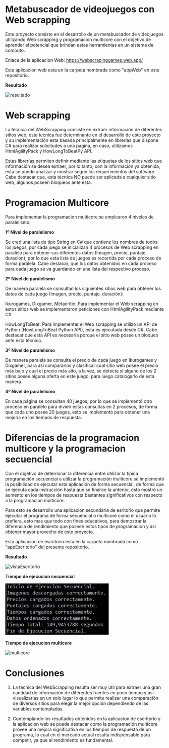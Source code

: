 # Metabuscador de videojuegos con Web scrapping

Este proyecto consiste en el desarrollo de un metabuscador de videojuegos utilizando Web scrapping y programacion multicore con el objetivo de aprender el potencial que brindan estas herramientas en un sistema de computo.

Enlace de la aplicacion Web: https://webscrapinggames.web.app/

Esta aplicacion web esta en la carpeta nombrada como "appWeb" en este repositorio.

**Resultado**

![resultado](<./assets/resultado.jpeg>) 

# Web scrapping

La técnica del WebScrapping consiste en extraer información de diferentes sitios web, esta tecnica fue determinante en el desarrollo de este proyecto y su implementación esta basada principalmente en librerías que dispone C# para realizar solicitudes a una pagina, en caso, utilizamos HtmlAgilityPack y HowLongToBeatPy API.

Estas librerías permiten definir mediante las etiquetas de los sitios web que información se desea extraer, por lo tanto, con la información ya obtenida, esta se puede analizar y mostrar segun los requerimientos del software. Cabe destacar que, esta técnica NO puede ser aplicada a cualquier sitio web, algunos poseen bloqueos ante esta.

# Programacion Multicore

Para implementar la programacion multicore se emplearon 4 niveles de paralelismo:

**1º Nivel de paralelismo**

Se creó una lista de tipo String en C# que contiene los nombres de todos los juegos, por cada juego se inicializan 4 procesos de Web scrapping en paralelo para obtener sus diferentes datos (Imagen, precio, puntaje, duración), por lo que esta lista de juegos es recorrida por cada proceso de forma paralela. Cabe destacar, que los datos obtenidos en cada proceso para cada juego se va guardando en una lista del respectivo proceso.

**2º Nivel de paralelismo**

De manera paralela se consultan los siguientes sitios web para obtener los datos de cada juego (Imagen, precio, puntaje, duración):

Ikurogames, Dixgamer, Metacritic: Para implementar el Web scrapping en estos sitios web se implementaron peticiones con HtmlAgilityPack mediante C# 

HowLongToBeat: Para implementar el Web scrapping se utilizó un API de Python (HowLongToBeat Python API), esta es ejecutada desde C#. Cabe destacar que esta API es necesaria porque el sitio web posee un bloqueo ante esta técnica.

**3º Nivel de paralelismo**

De manera paralela se consulta el precio de cada juego en Ikurogames y Dixgamer, para así compararlos y clasificar cual sitio web posee el precio más bajo y cual el precio más alto, a la vez, se detecta si alguno de los 2 sitios posee alguna oferta en este juego, para luego catalogarlo de esta manera. 

**4º Nivel de paralelismo**

En cada página se consultan 40 juegos, por lo que se implementó otro proceso en paralelo para dividir estas consultas en 2 procesos, de forma que cada uno posee 20 juegos, esto se implementó para obtener una mejoría en los tiempos de respuesta.

# Diferencias de la programacion multicore y la programacion secuencial

Con el objetivo de determinar la diferencia entre utilizar la típica programación secuencial a utilizar la programación multicore se implementó la posibilidad de ejecutar esta aplicación de forma secuencial, de forma que se ejecuta cada instrucción hasta que se finalice la anterior, esto mostró un aumento en los tiempos de respuesta bastantes significativos con respecto a la programación multicore.

Para esto se desarrollo una aplicacion secundaria de esritorio que permite ejecutar el programa de forma secuencial o multicore como el usuario lo prefiera, esto mas que todo con fines educativos, para demostrar la diferencia de rendimiento que poseen estos tipos de programacion y asi obtener mayor provecho de este proyecto.

Esta aplicacion de escritorio esta en la carpeta nombrada como "appEscritorio" del presente repositorio.

**Resultado**

![vistaEscritorio](<./assets/vistaEscritorio.jpeg>)

**Tiempo de ejecucion secuencial**

![secuencial](<./assets/secuencial.jpeg>)

**Tiempo de ejecucion multicore**

![multicore](<./assets/multicore.jpeg>)

# Conclusiones

1. La técnica del WebScrapping resulta ser muy útil para extraer una gran cantidad de información de diferentes fuentes en poco tiempo y así visualizarlas en un solo lugar lo que permite realizar una comparación de diversos sitios para elegir la mejor opción dependiendo de las variables contempladas.

2. Contemplando los resultados obtenidos en la aplicacion de escritorio y la aplicacion web se puede destacar como la programación multicore provee una mejora significativa en los tiempos de respuesta de un programa, lo cual en el mercado actual resulta indispensable para competir, ya que el rendimiento es fundamental.
